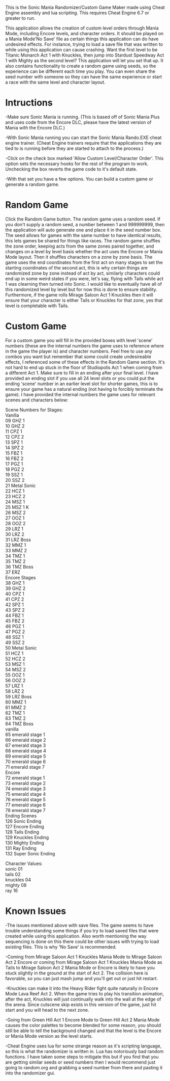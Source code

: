 This is the Sonic Mania Randomizer/Custom Game Maker made using Cheat Engine assembly and lua scripting.
This requires Cheat Engine 6.7 or greater to run.

This application allows the creation of custom level orders through Mania Mode, including Encore levels,
and character orders. It should be played on a Mania Mode'No Save' file as certain things this 
application can do have undesired effects. For instance, trying to load a save file that was written to while 
using this application can cause crashing. Want the first level to be Titanic Monarch Act 1 with Knuckles,
then jump into Stardust Speedway Act 1 with Mighty as the second level? This application will let you
set that up. It also contains functionality to create a random game using seeds, so the experience
can be different each time you play. You can even share the seed number with someone so they can have
the same experience or start a race with the same level and character layout.

Intructions
========================================================================================================
-Make sure Sonic Mania is running. (This is based off of Sonic Mania Plus and uses code from the Encore 
	DLC, please have the latest version of Mania with the Encore DLC.)

-With Sonic Mania running you can start the Sonic Mania Rando.EXE cheat engine trainer. (Cheat Engine 
	trainers require that the applications they are tied to is running before they are started to 
	attach to the process.)

-Click on the check box marked 'Allow Custom Level/Character Order'. This option sets the necessary hooks
	for the rest of the program to work. Unchecking the box reverts the game code to it's default
	state.

-With that set you have a few options. You can build a custom game or generate a random game.

Random Game
========================================================================================================
Click the Random Game button. The random game uses a random seed. If you don't supply a random seed, a 
number between 1 and 999999999, then the application will auto generate one and place it in the seed
number box. The seed allows for games with the same number to have identical results, this lets games
be shared for things like races. The random game shuffles the zone order, keeping acts from the same
zones paired together, and changes on a level by level basis whether the act uses the Encore or Mania
Mode layout. Then it shuffles characters on a zone by zone basis. The game uses the end coordinates 
from the first act on many stages to set the starting coordinates of the second act, this is why certain
things are randomized zone by zone instead of act by act, similarly characters could end up in some 
weird states if you were, let's say, flying with Tails while act 1 was clearning then turned into Sonic.
I would like to eventually have all of this randomized level by level but for now this is done to ensure
stability. Furthermore, if the game rolls Mirage Saloon Act 1 Knuckles then it will ensure that your 
character is either Tails or Knuckles for that zone, yes that level is completable with Tails. 

Custom Game
=======================================================================================================
For a custom game you will fill in the provided boxes with level 'scene' numbers (these are the 
internal numbers the game uses to reference where in the game the player is) and character numbers.
Feel free to use any combos you want but remember that some could create undesireable effects, I 
referenced some of these effects in the Random Game section. It's not hard to end up stuck in the floor
of Studiopolis Act 1 when coming from a different Act 1. Make sure to fill in an ending after your final
level. I have provided an ending slot if you use all 24 level slots or you could put the ending 'scene'
number in an earlier level slot for shorter games, this is to ensure your game has a natural ending (not
having to forcibly terminate the game). I have provided the internal numbers the game uses for relevant
scenes and characters below:

Scene Numbers for Stages:<br>
Vanilla<br>
09 GHZ 1<br>
10 GHZ 2<br>
11 CPZ 1<br>
12 CPZ 2<br>
13 SPZ 1<br>
14 SPZ 2<br>
15 FBZ 1<br>
16 FBZ 2<br>
17 PGZ 1<br>
18 PGZ 2<br>
19 SSZ 1<br>
20 SSZ 2<br>
21 Metal Sonic<br>
22 HCZ 1<br>
23 HCZ 2<br>
24 MSZ 1<br>
25 MSZ 1 K<br>
26 MSZ 2<br>
27 OOZ 1<br>
28 OOZ 2<br>
29 LRZ 1<br>
30 LRZ 2<br>
31 LRZ Boss<br>
32 MMZ 1<br>
33 MMZ 2<br>
34 TMZ 1<br>
35 TMZ 2<br>
36 TMZ Boss<br>
37 ERZ<br>
Encore Stages<br>
38 GHZ 1<br>
39 GHZ 2<br>
40 CPZ 1<br>
41 CPZ 2<br>
42 SPZ 1<br>
43 SPZ 2<br>
44 FBZ 1<br>
45 FBZ 2<br>
46 PGZ 1<br>
47 PGZ 2<br>
48 SSZ 1<br>
49 SSZ 2<br>
50 Metal Sonic<br>
51 HCZ 1<br>
52 HCZ 2<br>
53 MSZ 1<br>
54 MSZ 2<br>
55 OOZ 1<br>
56 OOZ 2<br>
57 LRZ 1<br>
58 LRZ 2<br>
59 LRZ Boss<br>
60 MMZ 1<br>
61 MMZ 2<br>
62 TMZ 1<br>
63 TMZ 2<br>
64 TMZ Boss<br>
vanilla<br>
65 emerald stage 1<br>
66 emerald stage 2<br>
67 emerald stage 3<br>
68 emerald stage 4<br>
69 emerald stage 5<br>
70 emerald stage 6<br>
71 emerald stage 7<br>
Encore<br>
72 emerald stage 1<br>
73 emerald stage 2<br>
74 emerald stage 3<br>
75 emerald stage 4<br>
76 emerald stage 5<br>
77 emerald stage 6<br>
78 emerald stage 7<br>
Ending Scenes<br>
126 Sonic Ending<br>
127 Encore Ending<br>
128 Tails Ending<br>
129 Knuckles Ending<br>
130 Mighty Ending<br>
131 Ray Ending<br>
132 Super Sonic Ending<br>

Character Values:<br>
sonic    01<br>
tails    02<br>
knuckles 04<br>
mighty   08<br>
ray	 16<br>

Known Issues
=======================================================================================================
-The issues mentioned above with save files. The game seems to have trouble understanding some things 
	if you try to load saved files that were created while using this application. Also worth 
	mentioning the way sequencing is done on this there could be other issues with trying to load 
	existing files. This is why 'No Save' is recommended.
	
-Coming from Mirage Saloon Act 1 Knuckles Mania Mode to Mirage Saloon Act 2 Encore or coming from 
	Mirage Saloon Act 1 Knuckles Mania Mode as Tails to Mirage Saloon Act 2 Mania Mode or Encore 
	is likely to have you stuck slightly in the ground at the start of Act 2. The collision here
	is favorable, so you can just mash jump and you'll get out or just hit restart.
	
-Knuckles can make it into the Heavy Rider fight quite naturally in Encore Mode Lava Reef Act 2. When
	the game tries to play his transition animation, after the act, Knuckles will just continually 
	walk into the wall at the edge of the arena. Since cutscene skip exists in this version of the 
	game, just hit start and you will head to the next zone.

-Going from Green Hill Act 1 Encore Mode to Green Hill Act 2 Mania Mode causes the color palettes to 
	become blended for some reason, you should still be able to tell the background changed and 
	that the level is the Encore or Mania Mode version as the level starts. 
	
-Cheat Engine uses lua for some strange reason as it's scripting language, so this is what the 
	randomizer is written in. Lua has notoriously bad random functions. I have taken some steps
	to mitigate this but if you find that you are getting similar seeds or seed numbers then I
	would recommend just going to random.org and grabbing a seed number from there and pasting
	it into the randomizer gui.
